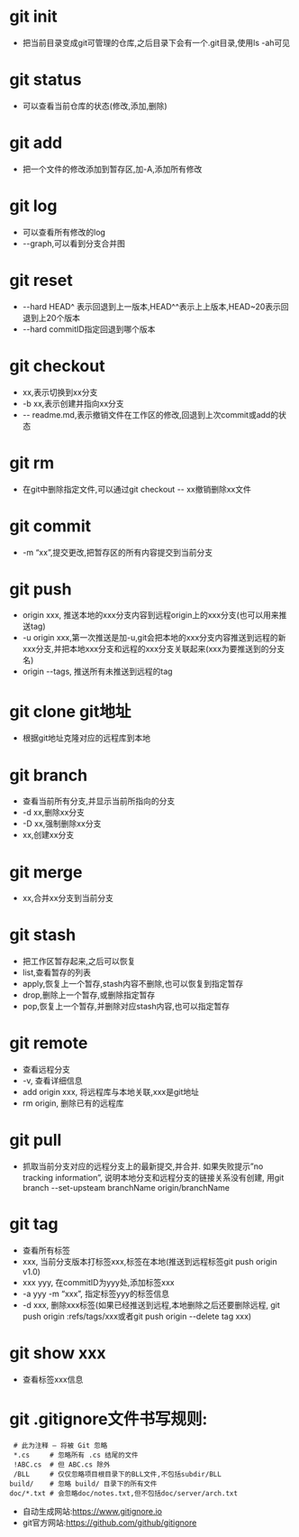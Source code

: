 # git init  
 
* 把当前目录变成git可管理的仓库,之后目录下会有一个.git目录,使用ls -ah可见

# git status  
	
* 可以查看当前仓库的状态(修改,添加,删除)

# git add  
	
* 把一个文件的修改添加到暂存区,加-A,添加所有修改

# git log
	
* 可以查看所有修改的log
* --graph,可以看到分支合并图

# git reset
	
* --hard HEAD^ 表示回退到上一版本,HEAD^^表示上上版本,HEAD~20表示回退到上20个版本
* --hard commitID指定回退到哪个版本

# git checkout
	
* xx,表示切换到xx分支
* -b xx,表示创建并指向xx分支
* --  readme.md,表示撤销文件在工作区的修改,回退到上次commit或add的状态

# git rm 
	
* 在git中删除指定文件,可以通过git checkout -- xx撤销删除xx文件

# git commit
	
* -m “xx”,提交更改,把暂存区的所有内容提交到当前分支

# git push
	
* origin xxx, 推送本地的xxx分支内容到远程origin上的xxx分支(也可以用来推送tag)
* -u origin xxx,第一次推送是加-u,git会把本地的xxx分支内容推送到远程的新xxx分支,并把本地xxx分支和远程的xxx分支关联起来(xxx为要推送到的分支名)
* origin --tags, 推送所有未推送到远程的tag

# git clone git地址
	
* 根据git地址克隆对应的远程库到本地

# git branch
	
* 查看当前所有分支,并显示当前所指向的分支
* -d xx,删除xx分支
* -D xx,强制删除xx分支
* xx,创建xx分支

# git merge 
	
* xx,合并xx分支到当前分支

# git stash
	
* 把工作区暂存起来,之后可以恢复
* list,查看暂存的列表
* apply,恢复上一个暂存,stash内容不删除,也可以恢复到指定暂存
* drop,删除上一个暂存,或删除指定暂存
* pop,恢复上一个暂存,并删除对应stash内容,也可以指定暂存

# git remote
	
* 查看远程分支
* -v, 查看详细信息
* add origin xxx, 将远程库与本地关联,xxx是git地址
* rm origin, 删除已有的远程库

# git pull
	
* 抓取当前分支对应的远程分支上的最新提交,并合并. 如果失败提示”no tracking information”,	说明本地分支和远程分支的链接关系没有创建,	用git branch --set-upsteam branchName origin/branchName

# git tag 
	
* 查看所有标签
* xxx, 当前分支版本打标签xxx,标签在本地(推送到远程标签git push origin v1.0)
* xxx yyy, 在commitID为yyy处,添加标签xxx
* -a yyy -m “xxx”, 指定标签yyy的标签信息
* -d xxx, 删除xxx标签(如果已经推送到远程,本地删除之后还要删除远程, git push origin :refs/tags/xxx或者git push origin --delete tag xxx)

# git show xxx
	
* 查看标签xxx信息

# git .gitignore文件书写规则:
	 
	 # 此为注释 – 将被 Git 忽略
	 *.cs     # 忽略所有 .cs 结尾的文件
	 !ABC.cs  # 但 ABC.cs 除外
	 /BLL     # 仅仅忽略项目根目录下的BLL文件,不包括subdir/BLL
	build/    # 忽略 build/ 目录下的所有文件
	doc/*.txt # 会忽略doc/notes.txt,但不包括doc/server/arch.txt

* 自动生成网站:https://www.gitignore.io
* git官方网站:https://github.com/github/gitignore


	
	


	
	
